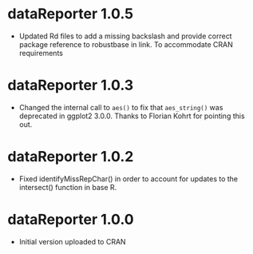 # dataReporter 1.0.5

*   Updated Rd files to add a missing backslash and provide correct package reference to robustbase in link. To accommodate CRAN requirements

# dataReporter 1.0.3

*   Changed the internal call to `aes()` to fix that `aes_string()` was deprecated in ggplot2 3.0.0. Thanks to Florian Kohrt for pointing this out.

# dataReporter 1.0.2

*   Fixed identifyMissRepChar() in order to account for updates to the intersect() function in base R.


# dataReporter 1.0.0

*   Initial version uploaded to CRAN

